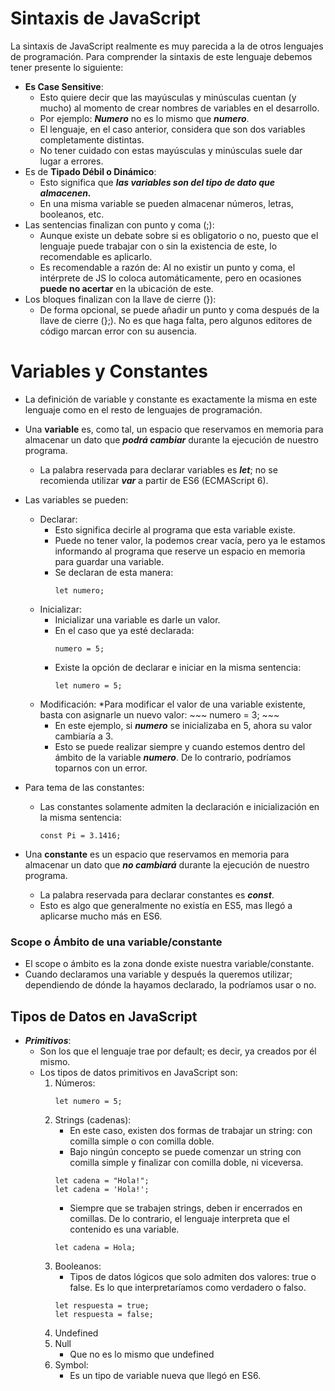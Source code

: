 # Sintaxis de JavaScript
La sintaxis de JavaScript realmente es muy parecida a la de otros lenguajes de programación.
Para comprender la sintaxis de este lenguaje debemos tener presente lo siguiente:
* **Es Case Sensitive**:
    * Esto quiere decir que las mayúsculas y minúsculas cuentan (y mucho) al momento de crear nombres de variables en el desarrollo.
    * Por ejemplo: **_Numero_** no es lo mismo que **_numero_**.
    * El lenguaje, en el caso anterior, considera que son dos variables completamente distintas.
    * No tener cuidado con estas mayúsculas y minúsculas suele dar lugar a errores.
* Es de **Tipado Débil o Dinámico**:
    * Esto significa que **_las variables son del tipo de dato que almacenen._**
    * En una misma variable se pueden almacenar números, letras, booleanos, etc.
* Las sentencias finalizan con punto y coma (;):
    * Aunque existe un debate sobre si es obligatorio o no, puesto que el lenguaje puede trabajar con o sin la existencia de este, lo recomendable es aplicarlo.
    * Es recomendable a razón de: Al no existir un punto y coma, el intérprete de JS lo coloca automáticamente, pero en ocasiones **puede no acertar** en la ubicación de este.
* Los bloques finalizan con la llave de cierre (}):
    * De forma opcional, se puede añadir un punto y coma después de la llave de cierre (};). No es que haga falta, pero algunos editores de código marcan error con su ausencia.


# Variables y Constantes
* La definición de variable y constante es exactamente la misma en este lenguaje como en el resto de lenguajes de programación.
* Una **variable** es, como tal, un espacio que reservamos en memoria para almacenar un dato que **_podrá cambiar_** durante la ejecución de nuestro programa.
    * La palabra reservada para declarar variables es **_let_**; no se recomienda utilizar **_var_** a partir de ES6 (ECMAScript 6).
* Las variables se pueden:
    * Declarar:
        * Esto significa decirle al programa que esta variable existe.
        * Puede no tener valor, la podemos crear vacía, pero ya le estamos informando al programa que reserve un espacio en memoria para guardar una variable.
        * Se declaran de esta manera:
            ~~~
            let numero;
            ~~~
    * Inicializar:
        * Inicializar una variable es darle un valor.
        * En el caso que ya esté declarada:
            ~~~
            numero = 5;
            ~~~
        * Existe la opción de declarar e iniciar en la misma sentencia:
            ~~~
            let numero = 5;
            ~~~
    * Modificación:
        *Para modificar el valor de una variable existente, basta con asignarle un nuevo valor:
            ~~~
            numero = 3;
            ~~~
        * En este ejemplo, si **_numero_** se inicializaba en 5, ahora su valor cambiaría a 3.
        * Esto se puede realizar siempre y cuando estemos dentro del ámbito de la variable **_numero_**. De lo contrario, podríamos toparnos con un error.
* Para tema de las constantes:
    * Las constantes solamente admiten la declaración e inicialización en la misma sentencia:
        ~~~
        const Pi = 3.1416;
        ~~~


* Una **constante** es un espacio que reservamos en memoria para almacenar un dato que **_no cambiará_** durante la ejecución de nuestro programa.
    * La palabra reservada para declarar constantes es **_const_**.
    * Esto es algo que generalmente no existía en ES5, mas llegó a aplicarse mucho más en ES6.

### Scope o Ámbito de una variable/constante
* El scope o ámbito es la zona donde existe nuestra variable/constante.
* Cuando declaramos una variable y después la queremos utilizar; dependiendo de dónde la hayamos declarado, la podríamos usar o no.


## Tipos de Datos en JavaScript
* **_Primitivos_**:
    * Son los que el lenguaje trae por default; es decir, ya creados por él mismo.
    * Los tipos de datos primitivos en JavaScript son:
        1. Números:
            ~~~
            let numero = 5;
            ~~~
        2. Strings (cadenas):
            * En este caso, existen dos formas de trabajar un string: con comilla simple o con comilla doble.
            * Bajo ningún concepto se puede comenzar un string con comilla simple y finalizar con comilla doble, ni viceversa.
            ~~~
            let cadena = "Hola!";
            let cadena = 'Hola!';
            ~~~
            * Siempre que se trabajen strings, deben ir encerrados en comillas. De lo contrario, el lenguaje interpreta que el contenido es una variable.
            ~~~
            let cadena = Hola;
            ~~~
        3. Booleanos:
            * Tipos de datos lógicos que solo admiten dos valores: true o false. Es lo que interpretaríamos como verdadero o falso.
            ~~~
            let respuesta = true;
            let respuesta = false;
            ~~~
        4. Undefined
        5. Null
            * Que no es lo mismo que undefined
        6. Symbol:
            * Es un tipo de variable nueva que llegó en ES6.
